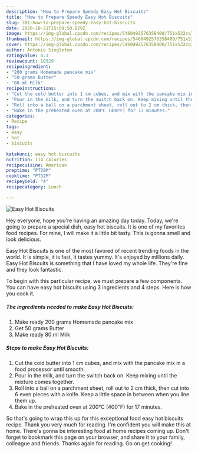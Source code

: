 ```yaml
---
description: "How to Prepare Speedy Easy Hot Biscuits"
title: "How to Prepare Speedy Easy Hot Biscuits"
slug: 301-how-to-prepare-speedy-easy-hot-biscuits
date: 2020-10-21T15:09:50.829Z
image: https://img-global.cpcdn.com/recipes/5460492576358400/751x532cq70/easy-hot-biscuits-recipe-main-photo.jpg
thumbnail: https://img-global.cpcdn.com/recipes/5460492576358400/751x532cq70/easy-hot-biscuits-recipe-main-photo.jpg
cover: https://img-global.cpcdn.com/recipes/5460492576358400/751x532cq70/easy-hot-biscuits-recipe-main-photo.jpg
author: Antonio Singleton
ratingvalue: 4.1
reviewcount: 18529
recipeingredient:
- "200 grams Homemade pancake mix"
- "50 grams Butter"
- "80 ml Milk"
recipeinstructions:
- "Cut the cold butter into 1 cm cubes, and mix with the pancake mix in a food processor until smooth."
- "Pour in the milk, and turn the switch back on. Keep mixing until the mixture comes together."
- "Roll into a ball on a parchment sheet, roll out to 2 cm thick, then cut into 6 even pieces with a knife. Keep a little space in between when you line them up."
- "Bake in the preheated oven at 200℃ (400℉) for 17 minutes."
categories:
- Recipe
tags:
- easy
- hot
- biscuits

katakunci: easy hot biscuits 
nutrition: 114 calories
recipecuisine: American
preptime: "PT38M"
cooktime: "PT32M"
recipeyield: "4"
recipecategory: Lunch

---
```



![Easy Hot Biscuits](https://img-global.cpcdn.com/recipes/5460492576358400/751x532cq70/easy-hot-biscuits-recipe-main-photo.jpg)

Hey everyone, hope you're having an amazing day today. Today, we're going to prepare a special dish, easy hot biscuits. It is one of my favorites food recipes. For mine, I will make it a little bit tasty. This is gonna smell and look delicious.



Easy Hot Biscuits is one of the most favored of recent trending foods in the world. It is simple, it is fast, it tastes yummy. It's enjoyed by millions daily. Easy Hot Biscuits is something that I have loved my whole life. They're fine and they look fantastic.


To begin with this particular recipe, we must prepare a few components. You can have easy hot biscuits using 3 ingredients and 4 steps. Here is how you cook it.

<!--inarticleads1-->

##### The ingredients needed to make Easy Hot Biscuits:

1. Make ready 200 grams Homemade pancake mix
1. Get 50 grams Butter
1. Make ready 80 ml Milk




<!--inarticleads2-->

##### Steps to make Easy Hot Biscuits:

1. Cut the cold butter into 1 cm cubes, and mix with the pancake mix in a food processor until smooth.
1. Pour in the milk, and turn the switch back on. Keep mixing until the mixture comes together.
1. Roll into a ball on a parchment sheet, roll out to 2 cm thick, then cut into 6 even pieces with a knife. Keep a little space in between when you line them up.
1. Bake in the preheated oven at 200℃ (400℉) for 17 minutes.




So that's going to wrap this up for this exceptional food easy hot biscuits recipe. Thank you very much for reading. I'm confident you will make this at home. There's gonna be interesting food at home recipes coming up. Don't forget to bookmark this page on your browser, and share it to your family, colleague and friends. Thanks again for reading. Go on get cooking!

